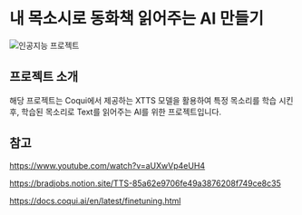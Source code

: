 # 내 목소시로 동화책 읽어주는 AI 만들기

![인공지능 프로젝트](https://github.com/user-attachments/assets/35ca9f49-8e1f-497f-a273-6f8b026a1764)


## 프로젝트 소개
해당 프로젝트는 Coqui에서 제공하는 XTTS 모델을 활용하여 특정 목소리를 학습 시킨 후, 학습된 목소리로 Text를 읽어주는 AI를 위한 프로젝트입니다. 


## 참고

https://www.youtube.com/watch?v=aUXwVp4eUH4

https://bradjobs.notion.site/TTS-85a62e9706fe49a3876208f749ce8c35

https://docs.coqui.ai/en/latest/finetuning.html


